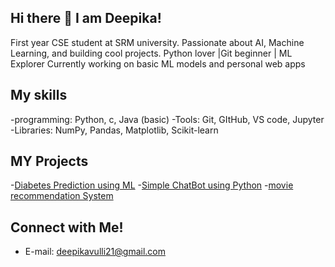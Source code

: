 ## Hi there 👋 I am Deepika! 

First year CSE student at SRM university.
Passionate about AI, Machine Learning, and building cool projects. 
Python lover |Git beginner | ML Explorer
Currently working on basic ML models and personal web apps

## My skills
-programming: Python, c, Java (basic)
-Tools: Git, GItHub, VS code, Jupyter
-Libraries: NumPy, Pandas, Matplotlib, Scikit-learn

## MY Projects
-[Diabetes Prediction using ML](#)
-[Simple ChatBot using Python](#)
-[movie recommendation System](#)

## Connect with Me!
- E-mail: deepikavulli21@gmail.com
